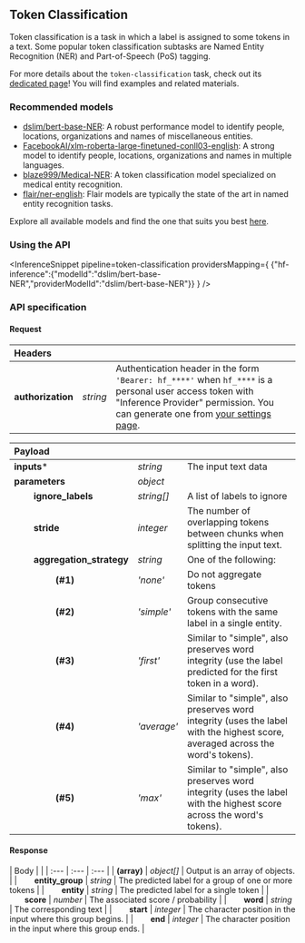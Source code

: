 <!---
This markdown file has been generated from a script. Please do not edit it directly.
For more details, check out:
- the `generate.ts` script: https://github.com/huggingface/hub-docs/blob/main/scripts/inference-providers/scripts/generate.ts
- the task template defining the sections in the page: https://github.com/huggingface/hub-docs/tree/main/scripts/inference-providers/templates/task/token-classification.handlebars
- the input jsonschema specifications used to generate the input markdown table: https://github.com/huggingface/huggingface.js/blob/main/packages/tasks/src/tasks/token-classification/spec/input.json
- the output jsonschema specifications used to generate the output markdown table: https://github.com/huggingface/huggingface.js/blob/main/packages/tasks/src/tasks/token-classification/spec/output.json
- the snippets used to generate the example:
  - curl: https://github.com/huggingface/huggingface.js/blob/main/packages/tasks/src/snippets/curl.ts
  - python: https://github.com/huggingface/huggingface.js/blob/main/packages/tasks/src/snippets/python.ts
  - javascript: https://github.com/huggingface/huggingface.js/blob/main/packages/tasks/src/snippets/js.ts
- the "tasks" content for recommended models: https://huggingface.co/api/tasks
--->

## Token Classification

Token classification is a task in which a label is assigned to some tokens in a text. Some popular token classification subtasks are Named Entity Recognition (NER) and Part-of-Speech (PoS) tagging.

<Tip>

For more details about the `token-classification` task, check out its [dedicated page](https://huggingface.co/tasks/token-classification)! You will find examples and related materials.

</Tip>

### Recommended models

- [dslim/bert-base-NER](https://huggingface.co/dslim/bert-base-NER): A robust performance model to identify people, locations, organizations and names of miscellaneous entities.
- [FacebookAI/xlm-roberta-large-finetuned-conll03-english](https://huggingface.co/FacebookAI/xlm-roberta-large-finetuned-conll03-english): A strong model to identify people, locations, organizations and names in multiple languages.
- [blaze999/Medical-NER](https://huggingface.co/blaze999/Medical-NER): A token classification model specialized on medical entity recognition.
- [flair/ner-english](https://huggingface.co/flair/ner-english): Flair models are typically the state of the art in named entity recognition tasks.

Explore all available models and find the one that suits you best [here](https://huggingface.co/models?inference=warm&pipeline_tag=token-classification&sort=trending).

### Using the API


<InferenceSnippet
    pipeline=token-classification
    providersMapping={ {"hf-inference":{"modelId":"dslim/bert-base-NER","providerModelId":"dslim/bert-base-NER"}} }
/>



### API specification

#### Request

| Headers |   |    |
| :--- | :--- | :--- |
| **authorization** | _string_ | Authentication header in the form `'Bearer: hf_****'` when `hf_****` is a personal user access token with "Inference Provider" permission. You can generate one from [your settings page](https://huggingface.co/settings/tokens/new?ownUserPermissions=inference.serverless.write&tokenType=fineGrained). |


| Payload |  |  |
| :--- | :--- | :--- |
| **inputs*** | _string_ | The input text data |
| **parameters** | _object_ |  |
| **&nbsp;&nbsp;&nbsp;&nbsp;&nbsp;&nbsp;&nbsp;&nbsp;ignore_labels** | _string[]_ | A list of labels to ignore |
| **&nbsp;&nbsp;&nbsp;&nbsp;&nbsp;&nbsp;&nbsp;&nbsp;stride** | _integer_ | The number of overlapping tokens between chunks when splitting the input text. |
| **&nbsp;&nbsp;&nbsp;&nbsp;&nbsp;&nbsp;&nbsp;&nbsp;aggregation_strategy** | _string_ | One of the following: |
| **&nbsp;&nbsp;&nbsp;&nbsp;&nbsp;&nbsp;&nbsp;&nbsp;&nbsp;&nbsp;&nbsp;&nbsp;&nbsp;&nbsp;&nbsp;&nbsp;&nbsp;(#1)** | _&#x27;none&#x27;_ | Do not aggregate tokens |
| **&nbsp;&nbsp;&nbsp;&nbsp;&nbsp;&nbsp;&nbsp;&nbsp;&nbsp;&nbsp;&nbsp;&nbsp;&nbsp;&nbsp;&nbsp;&nbsp;&nbsp;(#2)** | _&#x27;simple&#x27;_ | Group consecutive tokens with the same label in a single entity. |
| **&nbsp;&nbsp;&nbsp;&nbsp;&nbsp;&nbsp;&nbsp;&nbsp;&nbsp;&nbsp;&nbsp;&nbsp;&nbsp;&nbsp;&nbsp;&nbsp;&nbsp;(#3)** | _&#x27;first&#x27;_ | Similar to "simple", also preserves word integrity (use the label predicted for the first token in a word). |
| **&nbsp;&nbsp;&nbsp;&nbsp;&nbsp;&nbsp;&nbsp;&nbsp;&nbsp;&nbsp;&nbsp;&nbsp;&nbsp;&nbsp;&nbsp;&nbsp;&nbsp;(#4)** | _&#x27;average&#x27;_ | Similar to "simple", also preserves word integrity (uses the label with the highest score, averaged across the word's tokens). |
| **&nbsp;&nbsp;&nbsp;&nbsp;&nbsp;&nbsp;&nbsp;&nbsp;&nbsp;&nbsp;&nbsp;&nbsp;&nbsp;&nbsp;&nbsp;&nbsp;&nbsp;(#5)** | _&#x27;max&#x27;_ | Similar to "simple", also preserves word integrity (uses the label with the highest score across the word's tokens). |


#### Response

| Body |  |
| :--- | :--- | :--- |
| **(array)** | _object[]_ | Output is an array of objects. |
| **&nbsp;&nbsp;&nbsp;&nbsp;&nbsp;&nbsp;&nbsp;&nbsp;entity_group** | _string_ | The predicted label for a group of one or more tokens |
| **&nbsp;&nbsp;&nbsp;&nbsp;&nbsp;&nbsp;&nbsp;&nbsp;entity** | _string_ | The predicted label for a single token |
| **&nbsp;&nbsp;&nbsp;&nbsp;&nbsp;&nbsp;&nbsp;&nbsp;score** | _number_ | The associated score / probability |
| **&nbsp;&nbsp;&nbsp;&nbsp;&nbsp;&nbsp;&nbsp;&nbsp;word** | _string_ | The corresponding text |
| **&nbsp;&nbsp;&nbsp;&nbsp;&nbsp;&nbsp;&nbsp;&nbsp;start** | _integer_ | The character position in the input where this group begins. |
| **&nbsp;&nbsp;&nbsp;&nbsp;&nbsp;&nbsp;&nbsp;&nbsp;end** | _integer_ | The character position in the input where this group ends. |


